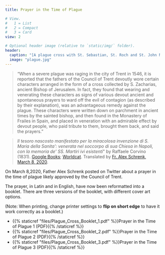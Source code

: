 ```yaml
---
title: Prayer in the Time of Plague

# View.
#   1 = List
#   2 = Compact
#   3 = Card
view: 2

# Optional header image (relative to `static/img/` folder).
header:
  caption: "[A plague cross with St. Sebastian, St. Roch and St. John Nep Wellcome](https://commons.wikimedia.org/wiki/File:A_plague_cross_with_St._Sebastian,_St._Roch_and_St._John_Nep_Wellcome_V0033364.jpg)"
  image: "plague.jpg"
---
```


> “When a severe plague was raging in the city of Trent in 1546, it is reported that the fathers of the Council of Trent devoutly wore certain characters arranged in the form of a cross collected by S. Zacharias, ancient Bishop of Jerusalem. In fact, they found that wearing and venerating these characters as signs of various devout ancient and spontaneous prayers to ward off the evil of contagion (as described by their explanation), was an advantageous remedy against the plague. These characters were written down on parchment in ancient times by the sainted bishop, and then found in the Monastery of Frailes in Spain, and placed in veneration with an admirable effect by devout people, who paid tribute to them, brought them back, and said the prayers.”

> _Il tesoro nascosto manifestato per la miracolosa invenzione di S. Maria della Sanita': venerata nel soccorpo di sua Chiesa in Napoli, con la memoria de' SS. Martiri ivi esistenti_" by Raffaele Corvino (1831). [Google Books](books.google.com/books?id=VI_qvCq3nX0C&pg=PA97#v=onepage&q&f=false); [Worldcat](http://www.worldcat.org/oclc/867495900). Translated by [Fr. Alex Schrenk, March 8, 2020](https://threadreaderapp.com/thread/1236770869621460995.html).

On March 8,2020, Father Alex Schrenk posted on Twitter about a prayer in the time of plague likely approved by the Council of Trent. 

The prayer, in Latin and in English, have now been reformatted into a booklet. There are three versions of the booklet, with different cover art options.

(Note: When printing, change printer settings to **flip on short edge** to have it work correctly as a booklet.)


* {{% staticref "files/Plague_Cross_Booklet_1.pdf" %}}Prayer in the Time of Plague 1  (PDF){{% /staticref %}}
* {{% staticref "files/Plague_Cross_Booklet_2.pdf" %}}Prayer in the Time of Plague 2  (PDF){{% /staticref %}}
* {{% staticref "files/Plague_Cross_Booklet_3.pdf" %}}Prayer in the Time of Plague 3  (PDF){{% /staticref %}}
